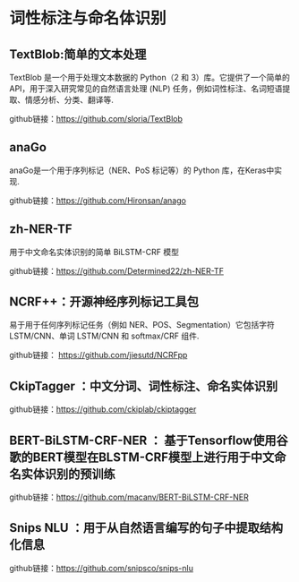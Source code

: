 # 词性标注与命名体识别

## TextBlob:简单的文本处理
TextBlob 是一个用于处理文本数据的 Python（2 和 3）库。它提供了一个简单的 API，用于深入研究常见的自然语言处理 (NLP) 任务，例如词性标注、名词短语提取、情感分析、分类、翻译等.

github链接：https://github.com/sloria/TextBlob

## anaGo
anaGo是一个用于序列标记（NER、PoS 标记等）的 Python 库，在Keras中实现.

github链接：https://github.com/Hironsan/anago

## zh-NER-TF
用于中文命名实体识别的简单 BiLSTM-CRF 模型

github链接：https://github.com/Determined22/zh-NER-TF

## NCRF++：开源神经序列标记工具包
易于用于任何序列标记任务（例如 NER、POS、Segmentation）它包括字符 LSTM/CNN、单词 LSTM/CNN 和 softmax/CRF 组件.

github链接： https://github.com/jiesutd/NCRFpp

## CkipTagger ：中文分词、词性标注、命名实体识别

github链接：https://github.com/ckiplab/ckiptagger

## BERT-BiLSTM-CRF-NER ： 基于Tensorflow使用谷歌的BERT模型在BLSTM-CRF模型上进行用于中文命名实体识别的预训练

github链接：https://github.com/macanv/BERT-BiLSTM-CRF-NER

## Snips NLU ：用于从自然语言编写的句子中提取结构化信息

github链接：https://github.com/snipsco/snips-nlu
